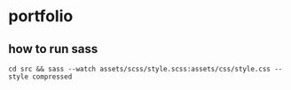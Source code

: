 # portfolio
## how to run sass
```
cd src && sass --watch assets/scss/style.scss:assets/css/style.css --style compressed
```
